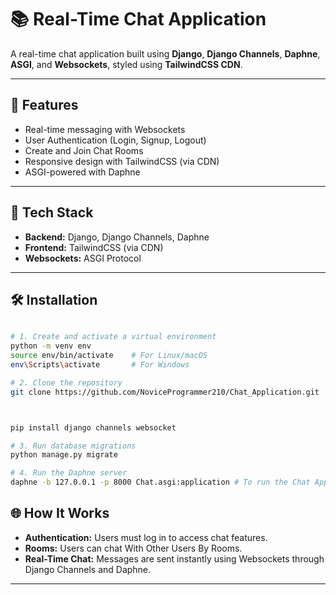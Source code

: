 

# 📚 Real-Time Chat Application

A real-time chat application built using **Django**, **Django Channels**, **Daphne**, **ASGI**, and **Websockets**, styled using **TailwindCSS CDN**.

---

## 🚀 Features

- Real-time messaging with Websockets
- User Authentication (Login, Signup, Logout)
- Create and Join Chat Rooms
- Responsive design with TailwindCSS (via CDN)
- ASGI-powered with Daphne

---

## 📂 Tech Stack

- **Backend:** Django, Django Channels, Daphne
- **Frontend:** TailwindCSS (via CDN)
- **Websockets:** ASGI Protocol

---

## 🛠️ Installation

```bash

# 1. Create and activate a virtual environment
python -m venv env
source env/bin/activate    # For Linux/macOS
env\Scripts\activate       # For Windows

# 2. Clone the repository
git clone https://github.com/NoviceProgrammer210/Chat_Application.git



pip install django channels websocket

# 3. Run database migrations
python manage.py migrate

# 4. Run the Daphne server
daphne -b 127.0.0.1 -p 8000 Chat.asgi:application # To run the Chat Application 
```


## 🌐 How It Works

- **Authentication:** Users must log in to access chat features.
- **Rooms:** Users can  chat With Other Users By Rooms.
- **Real-Time Chat:** Messages are sent instantly using Websockets through Django Channels and Daphne.

---





